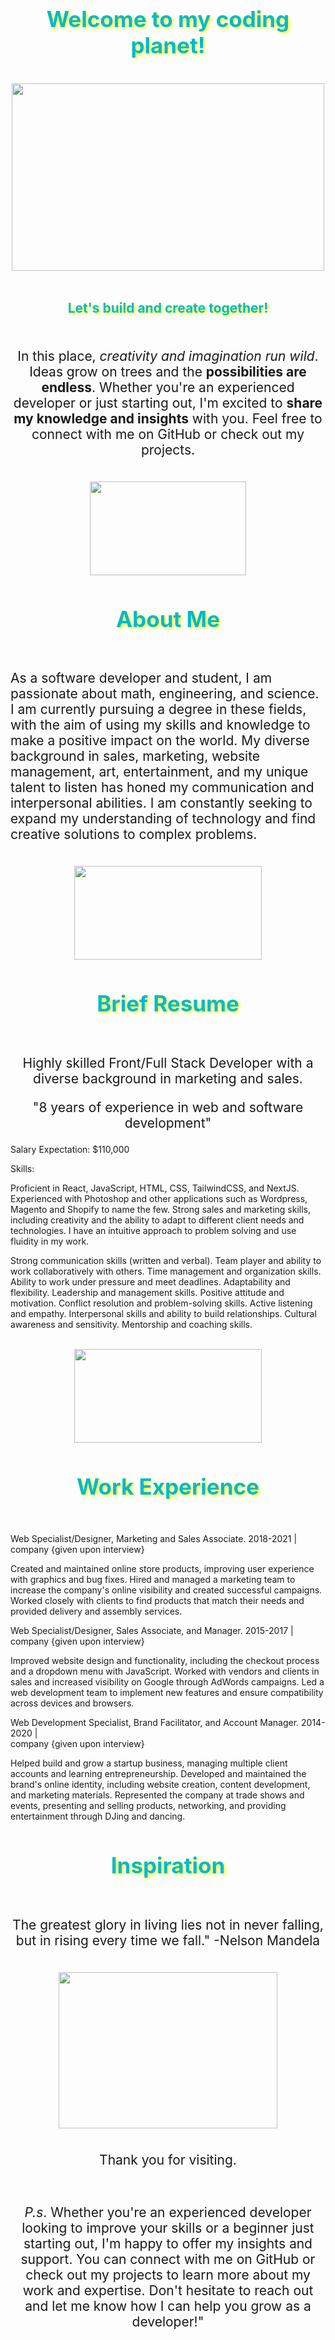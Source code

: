 <div align="center">
    <h1 style="color: #00b8d4; font-size: 2.5em; text-shadow: 2px 2px 4px #ffff00;">Welcome to my coding planet!</h1>
<br />
  <img src="https://media4.giphy.com/media/26u3Z1OvwHu2DocXm/giphy.gif" height="300px" width="500px" />
</div>
  <br />
  
  <div align="center">
   <h1 align="center" style="color: #00b8d4; font-size: 1.5em; text-shadow: 2px 2px 4px #ffff00;">Let's build and create together!</h1>
</div>
<br />
<p style="font-size: 1.5em; text-align: center;">In this place, <em>creativity and imagination run wild</em>. Ideas grow on trees and the <strong>possibilities are endless</strong>. Whether you're an experienced developer or just starting out, I'm excited to <strong>share my knowledge and insights</strong> with you. Feel free to connect with me on GitHub or check out my projects.</p>
 
<br /> 
<div align="center">
    <img src="https://media3.giphy.com/media/yc2RSARVMQbiiNnOHn/giphy.gif" height="150px" width="250px" />
   <h1 style="color: #00b8d4; font-size: 2.5em; text-shadow: 2px 2px 4px #ffff00;">About Me</h1>
</div>
  <br />
<p style="font-size: 1.5em; text-align: left;">As a software developer and student, I am passionate about math, engineering, and science. I am currently pursuing a degree in these fields, with the aim of using my skills and knowledge to make a positive impact on the world. My diverse background in sales, marketing, website management, art, entertainment, and my unique talent to listen has honed my communication and interpersonal abilities. I am constantly seeking to expand my understanding of technology and find creative solutions to complex problems. 
</p>
  <br />
<div align="center">
   <img src="https://media0.giphy.com/media/XHAcTxYMtkkdbasORF/giphy.gif" height="150px" width="300px" />
   <h1 style="color: #00b8d4; font-size: 2.5em; text-shadow: 2px 2px 4px #ffff00;">Brief Resume</h1>
</div>
  <br />
<p style="font-size: 1.5em; text-align: center;">Highly skilled Front/Full Stack Developer with a diverse background in marketing and sales.</p>
<p style="font-size: 1.5em; text-align: center;">"8 years of experience in web and software development"</p>
 
Salary Expectation: $110,000

Skills:

Proficient in React, JavaScript, HTML, CSS, TailwindCSS, and NextJS. Experienced with Photoshop and other applications such as Wordpress, Magento and Shopify to name the few. Strong sales and marketing skills, including creativity and the ability to adapt to different client needs and technologies. I have an intuitive approach to problem solving and use fluidity in my work.

Strong communication skills (written and verbal). Team player and ability to work collaboratively with others. Time management and organization skills. Ability to work under pressure and meet deadlines. Adaptability and flexibility. Leadership and management skills. Positive attitude and motivation. Conflict resolution and problem-solving skills. Active listening and empathy. Interpersonal skills and ability to build relationships. Cultural awareness and sensitivity. Mentorship and coaching skills.

<div align="center"> 
     <br />
      <img src="https://media2.giphy.com/media/nCVVpakhBTwBi/giphy.gif" height="150px" width="300px" />
   <h1 style="color: #00b8d4; font-size: 2.5em; text-shadow: 2px 2px 4px #ffff00;">Work Experience</h1>
  <br />
</div>

Web Specialist/Designer, Marketing and Sales Associate. 2018-2021 | <br /> company
 {given upon interview}

Created and maintained online store products, improving user experience with graphics and bug fixes. Hired and managed a marketing team to increase the company's online visibility and created successful campaigns. Worked closely with clients to find products that match their needs and provided delivery and assembly services.

Web Specialist/Designer, Sales Associate, and Manager. 2015-2017 | <br /> company
 {given upon interview}

Improved website design and functionality, including the checkout process and a dropdown menu with JavaScript. Worked with vendors and clients in sales and increased visibility on Google through AdWords campaigns. Led a web development team to implement new features and ensure compatibility across devices and browsers.

Web Development Specialist, Brand Facilitator, and Account Manager. 2014-2020 | <br /> company
 {given upon interview}
 
Helped build and grow a startup business, managing multiple client accounts and learning entrepreneurship. Developed and maintained the brand's online identity, including website creation, content development, and marketing materials. Represented the company at trade shows and events, presenting and selling products, networking, and providing entertainment through DJing and dancing.</p>
 
<div align="center">  
    <h1 style="color: #00b8d4; font-size: 2.5em; text-shadow: 2px 2px 4px #ffff00;">Inspiration</h1>
</div>
<br />

<p align="center" style="font-size: 1.5em; text-align: center;">The greatest glory in living lies not in never falling, but in rising every time we fall." -Nelson Mandela</p>
<br />
<div align="center">
  <img src="https://media2.giphy.com/media/QXqf43mbeBbYFTy4jR/giphy.gif" height="250px" width="350px" />
</div> 
<br />
<p align="center" style="font-size: 1.5em; text-align: center;">Thank you for visiting.</p>

<br />
<p style="font-size: 1.5em; text-align: center;"><em>P.s</em>. Whether you're an experienced developer looking to improve your skills or a beginner just starting out, I'm happy to offer my insights and support. You can connect with me on GitHub or check out my projects to learn more about my work and expertise. Don't hesitate to reach out and let me know how I can help you grow as a developer!"</p>

